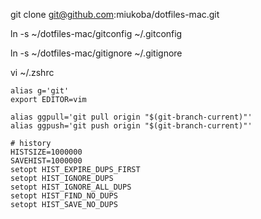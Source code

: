 git clone git@github.com:miukoba/dotfiles-mac.git

ln -s ~/dotfiles-mac/gitconfig ~/.gitconfig

ln -s ~/dotfiles-mac/gitignore ~/.gitignore

vi ~/.zshrc

```
alias g='git'
export EDITOR=vim

alias ggpull='git pull origin "$(git-branch-current)"'
alias ggpush='git push origin "$(git-branch-current)"'

# history
HISTSIZE=1000000
SAVEHIST=1000000
setopt HIST_EXPIRE_DUPS_FIRST
setopt HIST_IGNORE_DUPS
setopt HIST_IGNORE_ALL_DUPS
setopt HIST_FIND_NO_DUPS
setopt HIST_SAVE_NO_DUPS

